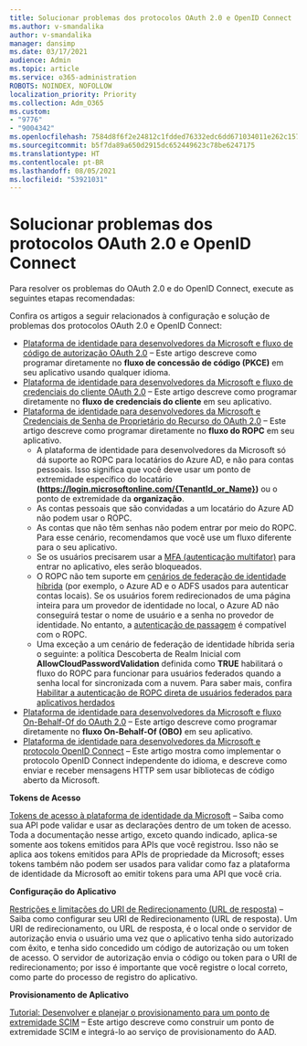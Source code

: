 ```yaml
---
title: Solucionar problemas dos protocolos OAuth 2.0 e OpenID Connect
ms.author: v-smandalika
author: v-smandalika
manager: dansimp
ms.date: 03/17/2021
audience: Admin
ms.topic: article
ms.service: o365-administration
ROBOTS: NOINDEX, NOFOLLOW
localization_priority: Priority
ms.collection: Adm_O365
ms.custom:
- "9776"
- "9004342"
ms.openlocfilehash: 7584d8f6f2e24812c1fdded76332edc6dd671034011e262c15756567cb467c26
ms.sourcegitcommit: b5f7da89a650d2915dc652449623c78be6247175
ms.translationtype: HT
ms.contentlocale: pt-BR
ms.lasthandoff: 08/05/2021
ms.locfileid: "53921031"
---
```

# <a name="troubleshoot-oauth-20-and-openid-connect-protocols"></a>Solucionar problemas dos protocolos OAuth 2.0 e OpenID Connect

Para resolver os problemas do OAuth 2.0 e do OpenID Connect, execute as seguintes etapas recomendadas:

Confira os artigos a seguir relacionados à configuração e solução de problemas dos protocolos OAuth 2.0 e OpenID Connect:

- [Plataforma de identidade para desenvolvedores da Microsoft e fluxo de código de autorização OAuth 2.0](https://docs.microsoft.com/azure/active-directory/develop/v2-oauth2-auth-code-flow) – Este artigo descreve como programar diretamente no **fluxo de concessão de código (PKCE)** em seu aplicativo usando qualquer idioma.
- [Plataforma de identidade para desenvolvedores da Microsoft e fluxo de credenciais do cliente OAuth 2.0](https://docs.microsoft.com/azure/active-directory/develop/v2-oauth2-client-creds-grant-flow) – Este artigo descreve como programar diretamente no **fluxo de credenciais do cliente** em seu aplicativo.
- [Plataforma de identidade para desenvolvedores da Microsoft e Credenciais de Senha de Proprietário do Recurso do OAuth 2.0](https://docs.microsoft.com/azure/active-directory/develop/v2-oauth-ropc) – Este artigo descreve como programar diretamente no **fluxo do ROPC** em seu aplicativo.
    - A plataforma de identidade para desenvolvedores da Microsoft só dá suporte ao ROPC para locatários do Azure AD, e não para contas pessoais. Isso significa que você deve usar um ponto de extremidade específico do locatário **(https://login.microsoftonline.com/{TenantId_or_Name})** ou o ponto de extremidade da **organização**.
    - As contas pessoais que são convidadas a um locatário do Azure AD não podem usar o ROPC.
    - As contas que não têm senhas não podem entrar por meio do ROPC. Para esse cenário, recomendamos que você use um fluxo diferente para o seu aplicativo.
    - Se os usuários precisarem usar a [MFA (autenticação multifator)](https://docs.microsoft.com/azure/active-directory/authentication/concept-mfa-howitworks) para entrar no aplicativo, eles serão bloqueados.
    - O ROPC não tem suporte em [cenários de federação de identidade híbrida](https://docs.microsoft.com/azure/active-directory/hybrid/whatis-fed) (por exemplo, o Azure AD e o ADFS usados para autenticar contas locais). Se os usuários forem redirecionados de uma página inteira para um provedor de identidade no local, o Azure AD não conseguirá testar o nome de usuário e a senha no provedor de identidade. No entanto, a [autenticação de passagem](https://docs.microsoft.com/azure/active-directory/hybrid/how-to-connect-pta) é compatível com o ROPC.
    - Uma exceção a um cenário de federação de identidade híbrida seria o seguinte: a política Descoberta de Realm Inicial com **AllowCloudPasswordValidation** definida como **TRUE** habilitará o fluxo do ROPC para funcionar para usuários federados quando a senha local for sincronizada com a nuvem. Para saber mais, confira [Habilitar a autenticação de ROPC direta de usuários federados para aplicativos herdados](https://docs.microsoft.com/azure/active-directory/manage-apps/configure-authentication-for-federated-users-portal#enable-direct-ropc-authentication-of-federated-users-for-legacy-applications) 
- [Plataforma de identidade para desenvolvedores da Microsoft e fluxo On-Behalf-Of do OAuth 2.0](https://docs.microsoft.com/azure/active-directory/develop/v2-oauth2-on-behalf-of-flow) – Este artigo descreve como programar diretamente no **fluxo On-Behalf-Of (OBO)** em seu aplicativo.
- [Plataforma de identidade para desenvolvedores da Microsoft e protocolo OpenID Connect](https://docs.microsoft.com/azure/active-directory/develop/v2-protocols-oidc) – Este artigo mostra como implementar o protocolo OpenID Connect independente do idioma, e descreve como enviar e receber mensagens HTTP sem usar bibliotecas de código aberto da Microsoft.

**Tokens de Acesso**

[Tokens de acesso à plataforma de identidade da Microsoft](https://docs.microsoft.com/azure/active-directory/develop/access-tokens) – Saiba como sua API pode validar e usar as declarações dentro de um token de acesso. Toda a documentação nesse artigo, exceto quando indicado, aplica-se somente aos tokens emitidos para APIs que você registrou. Isso não se aplica aos tokens emitidos para APIs de propriedade da Microsoft; esses tokens também não podem ser usados para validar como faz a plataforma de identidade da Microsoft ao emitir tokens para uma API que você cria.

**Configuração do Aplicativo**

[Restrições e limitações do URI de Redirecionamento (URL de resposta)](https://docs.microsoft.com/azure/active-directory/develop/reply-url) – Saiba como configurar seu URI de Redirecionamento (URL de resposta). Um URI de redirecionamento, ou URL de resposta, é o local onde o servidor de autorização envia o usuário uma vez que o aplicativo tenha sido autorizado com êxito, e tenha sido concedido um código de autorização ou um token de acesso. O servidor de autorização envia o código ou token para o URI de redirecionamento; por isso é importante que você registre o local correto, como parte do processo de registro do aplicativo.

**Provisionamento de Aplicativo**

[Tutorial: Desenvolver e planejar o provisionamento para um ponto de extremidade SCIM](https://docs.microsoft.com/azure/active-directory/app-provisioning/use-scim-to-provision-users-and-groups) – Este artigo descreve como construir um ponto de extremidade SCIM e integrá-lo ao serviço de provisionamento do AAD.


